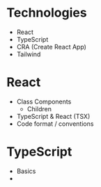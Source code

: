 # Technologies
- React
- TypeScript
- CRA (Create React App)
- Tailwind

# React
- Class Components
  - Children
- TypeScript & React (TSX)
- Code format / conventions

# TypeScript
- Basics
- 